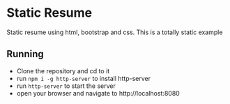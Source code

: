 # Static Resume
Static resume using html, bootstrap and css. This is a totally static example

## Running
* Clone the repository and cd to it
* run `npm i -g http-server` to install http-server
* run `http-server` to start the server
* open your browser and navigate to http://localhost:8080

